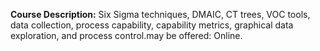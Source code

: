 **Course Description:** Six Sigma techniques, DMAIC, CT trees, VOC tools, data collection, process capability, capability metrics, graphical data exploration, and process control.may be offered: Online.